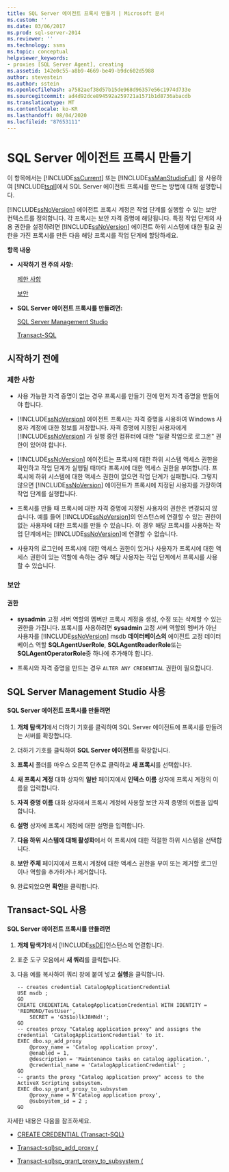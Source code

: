 ```yaml
---
title: SQL Server 에이전트 프록시 만들기 | Microsoft 문서
ms.custom: ''
ms.date: 03/06/2017
ms.prod: sql-server-2014
ms.reviewer: ''
ms.technology: ssms
ms.topic: conceptual
helpviewer_keywords:
- proxies [SQL Server Agent], creating
ms.assetid: 142e0c55-a8b9-4669-be49-b9dc602d5988
author: stevestein
ms.author: sstein
ms.openlocfilehash: a7582aef38d57b15de968d96357e56c1974d733e
ms.sourcegitcommit: ad4d92dce894592a259721a1571b1d8736abacdb
ms.translationtype: MT
ms.contentlocale: ko-KR
ms.lasthandoff: 08/04/2020
ms.locfileid: "87653111"
---
```

# <a name="create-a-sql-server-agent-proxy"></a>SQL Server 에이전트 프록시 만들기
  이 항목에서는 [!INCLUDE[ssCurrent](../../includes/sscurrent-md.md)] 또는 [!INCLUDE[ssManStudioFull](../../includes/ssmanstudiofull-md.md)] 을 사용하여 [!INCLUDE[tsql](../../includes/tsql-md.md)]에서 SQL Server 에이전트 프록시를 만드는 방법에 대해 설명합니다.  
  
 [!INCLUDE[ssNoVersion](../../includes/ssnoversion-md.md)] 에이전트 프록시 계정은 작업 단계를 실행할 수 있는 보안 컨텍스트를 정의합니다. 각 프록시는 보안 자격 증명에 해당됩니다. 특정 작업 단계의 사용 권한을 설정하려면 [!INCLUDE[ssNoVersion](../../includes/ssnoversion-md.md)] 에이전트 하위 시스템에 대한 필요 권한을 가진 프록시를 만든 다음 해당 프록시를 작업 단계에 할당하세요.  
  
 **항목 내용**  
  
-   **시작하기 전 주의 사항:**  
  
     [제한 사항](#Restrictions)  
  
     [보안](#Security)  
  
-   **SQL Server 에이전트 프록시를 만들려면:**  
  
     [SQL Server Management Studio](#SSMSProcedure)  
  
     [Transact-SQL](#TsqlProcedure)  
  
##  <a name="before-you-begin"></a><a name="BeforeYouBegin"></a> 시작하기 전에  
  
###  <a name="limitations-and-restrictions"></a><a name="Restrictions"></a> 제한 사항  
  
-   사용 가능한 자격 증명이 없는 경우 프록시를 만들기 전에 먼저 자격 증명을 만들어야 합니다.  
  
-   [!INCLUDE[ssNoVersion](../../includes/ssnoversion-md.md)] 에이전트 프록시는 자격 증명을 사용하여 Windows 사용자 계정에 대한 정보를 저장합니다. 자격 증명에 지정된 사용자에게 [!INCLUDE[ssNoVersion](../../includes/ssnoversion-md.md)] 가 실행 중인 컴퓨터에 대한 "일괄 작업으로 로그온" 권한이 있어야 합니다.  
  
-   [!INCLUDE[ssNoVersion](../../includes/ssnoversion-md.md)] 에이전트는 프록시에 대한 하위 시스템 액세스 권한을 확인하고 작업 단계가 실행될 때마다 프록시에 대한 액세스 권한을 부여합니다. 프록시에 하위 시스템에 대한 액세스 권한이 없으면 작업 단계가 실패합니다. 그렇지 않으면 [!INCLUDE[ssNoVersion](../../includes/ssnoversion-md.md)] 에이전트가 프록시에 지정된 사용자를 가장하여 작업 단계를 실행합니다.  
  
-   프록시를 만들 때 프록시에 대한 자격 증명에 지정된 사용자의 권한은 변경되지 않습니다. 예를 들어 [!INCLUDE[ssNoVersion](../../includes/ssnoversion-md.md)]의 인스턴스에 연결할 수 있는 권한이 없는 사용자에 대한 프록시를 만들 수 있습니다. 이 경우 해당 프록시를 사용하는 작업 단계에서는 [!INCLUDE[ssNoVersion](../../includes/ssnoversion-md.md)]에 연결할 수 없습니다.  
  
-   사용자의 로그인에 프록시에 대한 액세스 권한이 있거나 사용자가 프록시에 대한 액세스 권한이 있는 역할에 속하는 경우 해당 사용자는 작업 단계에서 프록시를 사용할 수 있습니다.  
  
###  <a name="security"></a><a name="Security"></a> 보안  
  
####  <a name="permissions"></a><a name="Permissions"></a> 권한  
  
-   **sysadmin** 고정 서버 역할의 멤버만 프록시 계정을 생성, 수정 또는 삭제할 수 있는 권한을 가집니다. 프록시를 사용하려면 **sysadmin** 고정 서버 역할의 멤버가 아닌 사용자를 [!INCLUDE[ssNoVersion](../../includes/ssnoversion-md.md)] msdb **데이터베이스의** 에이전트 고정 데이터베이스 역할 **SQLAgentUserRole**, **SQLAgentReaderRole**또는 **SQLAgentOperatorRole**중 하나에 추가해야 합니다.  
  
-   프록시와 자격 증명을 만드는 경우 `ALTER ANY CREDENTIAL` 권한이 필요합니다.  
  
##  <a name="using-sql-server-management-studio"></a><a name="SSMSProcedure"></a> SQL Server Management Studio 사용  
  
#### <a name="to-create-a-sql-server-agent-proxy"></a>SQL Server 에이전트 프록시를 만들려면  
  
1.  **개체 탐색기**에서 더하기 기호를 클릭하여 SQL Server 에이전트에 프록시를 만들려는 서버를 확장합니다.  
  
2.  더하기 기호를 클릭하여 **SQL Server 에이전트**를 확장합니다.  
  
3.  **프록시** 폴더를 마우스 오른쪽 단추로 클릭하고 **새 프록시**를 선택합니다.  
  
4.  **새 프록시 계정** 대화 상자의 **일반** 페이지에서 **인덱스 이름** 상자에 프록시 계정의 이름을 입력합니다.  
  
5.  **자격 증명 이름** 대화 상자에서 프록시 계정에 사용할 보안 자격 증명의 이름을 입력합니다.  
  
6.  **설명** 상자에 프록시 계정에 대한 설명을 입력합니다.  
  
7.  **다음 하위 시스템에 대해 활성화**에서 이 프록시에 대한 적절한 하위 시스템을 선택합니다.  
  
8.  **보안 주체** 페이지에서 프록시 계정에 대한 액세스 권한을 부여 또는 제거할 로그인이나 역할을 추가하거나 제거합니다.  
  
9. 완료되었으면 **확인**을 클릭합니다.  
  
##  <a name="using-transact-sql"></a><a name="TsqlProcedure"></a> Transact-SQL 사용  
  
#### <a name="to-create-a-sql-server-agent-proxy"></a>SQL Server 에이전트 프록시를 만들려면  
  
1.  **개체 탐색기**에서 [!INCLUDE[ssDE](../../includes/ssde-md.md)]인스턴스에 연결합니다.  
  
2.  표준 도구 모음에서 **새 쿼리**를 클릭합니다.  
  
3.  다음 예를 복사하여 쿼리 창에 붙여 넣고 **실행**을 클릭합니다.  
  
    ```  
    -- creates credential CatalogApplicationCredential  
    USE msdb ;  
    GO  
    CREATE CREDENTIAL CatalogApplicationCredential WITH IDENTITY = 'REDMOND/TestUser',   
        SECRET = 'G3$1o)lkJ8HNd!';  
    GO  
    -- creates proxy "Catalog application proxy" and assigns the credential 'CatalogApplicationCredential' to it.  
    EXEC dbo.sp_add_proxy  
        @proxy_name = 'Catalog application proxy',  
        @enabled = 1,  
        @description = 'Maintenance tasks on catalog application.',  
        @credential_name = 'CatalogApplicationCredential' ;  
    GO  
    -- grants the proxy "Catalog application proxy" access to the ActiveX Scripting subsystem.  
    EXEC dbo.sp_grant_proxy_to_subsystem  
        @proxy_name = N'Catalog application proxy',  
        @subsystem_id = 2 ;  
    GO  
    ```  
  
 자세한 내용은 다음을 참조하세요.  
  
-   [CREATE CREDENTIAL &#40;Transact-SQL&#41;](/sql/t-sql/statements/create-credential-transact-sql)  
  
-   [Transact-sql&#41;sp_add_proxy &#40;](/sql/relational-databases/system-stored-procedures/sp-add-proxy-transact-sql)  
  
-   [Transact-sql&#41;sp_grant_proxy_to_subsystem &#40;](/sql/relational-databases/system-stored-procedures/sp-grant-proxy-to-subsystem-transact-sql)  
  
  
